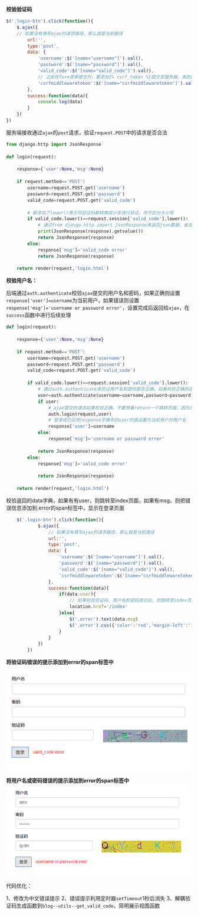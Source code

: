 **校验验证码**

```javascript
$('.login-btn').click(function(){
	$.ajax({
	// 如果没有填写ajax的请求路径，那么就是当前路径
	    url:'',
        type:'post',
        data: {
        	'username':$('[name="username"]').val(),
       	 	'password':$('[name="password"]').val(),
        	'valid_code':$('[name="valid_code"]').val(),
            // 之前在form表单提交时，要添加{% csrf_token %}提交至服务器，来防御伪造的放跨站请求，服务会验证csrf_token是否与服务器端的一致
        	'csrfmiddlewaretoken':$('[name="csrfmiddlewaretoken"]').val()
    	},
		success:function(data){
			console.log(data)
		}
	})
})
```



服务端接收通过`ajax`的`post`请求，验证`request.POST`中的请求是否合法

```python
from django.http import JsonResponse

def login(request):

    response={'user':None,'msg':None}

    if request.method=='POST':
        username=request.POST.get('username')
        password=request.POST.get('password')
        valid_code=request.POST.get('valid_code')
		
        # 都添加了lower()表示将验证码都转换成小写进行验证，将不区分大小写
        if valid_code.lower()==request.session['valid_code'].lower():
            # 通过from django.http import JsonResponse来返回json数据，省去了自己通过json.dumps(), json.loads()方法来序列化和反序列的操作，打印b'{"user": null, "msg": "valid_code error"}'，被序列化为bytes类型的字符串，且ajax在接收时也会变为json对象
            print(JsonResponse(response).getvalue())
            return JsonResponse(response)
        else:
            response['msg']='valid_code error'
            return JsonResponse(response)

    return render(request,'login.html')
```



**校验用户名：**

后端通过`auth.authenticate`校验`ajax`提交的用户名和密码，如果正确则设置`response['user']=username`为当前用户，如果错误则设置`response['msg']='username or password error'`，设置完成后返回给`ajax`，在`success`函数中进行后续处理

```python
def login(request):

    response={'user':None,'msg':None}

    if request.method=='POST':
        username=request.POST.get('username')
        password=request.POST.get('password')
        valid_code=request.POST.get('valid_code')

        if valid_code.lower()==request.session['valid_code'].lower():
            # 通过auth.authenticate来验证用户名和密码是否正确，如果校验正确则返回的对象为当前用户的用户名alex，如果错误则为None
            user=auth.authenticate(username=username,password=password)
            if user:
                # ajax提交的请求如果校验正确，不要想着return一个跳转页面，因为在ajax的success函数中接收的是一个data字典，如果校验正确，在ajax中通过location.href='/index'来跳转
                auth.login(request,user)
                # 登录成功后吧response字典中的user的值设置为当前用户的用户名
                response['user']=username
            else:
                response['msg']='username or password error'

            return JsonResponse(response)
        else:
            response['msg']='valid_code error'

            return JsonResponse(response)

    return render(request,'login.html')
```



校验返回的data字典，如果有有user，则跳转至index页面，如果有msg，则把错误信息添加到.error的span标签中，显示在登录页面

```javascript
	$('.login-btn').click(function(){
            $.ajax({
                // 如果没有填写ajax的请求路径，那么就是当前路径
                url:'',
                type:'post',
                data: {
                    'username':$('[name="username"]').val(),
                    'password':$('[name="password"]').val(),
                    'valid_code':$('[name="valid_code"]').val(),
                    'csrfmiddlewaretoken':$('[name="csrfmiddlewaretoken"]').val()
                },
                success:function(data){
                    if(data.user){
                        // 如果校验验证码、用户名和密码成功后，则跳转至index页面
                        location.href='/index'
                    }else{
                        $('.error').text(data.msg)
                        $('.error').css({'color':'red','margin-left':'10px'})
                    }
                }
            })
        })
```



**将验证码错误的提示添加到error的span标签中**

![1544087848580](.\image\1544087848580.png)





**将用户名或密码错误的提示添加到error的span标签中**![1544087930416](.\image\1544087930416.png)



代码优化：

1、修改为中文错误提示
2、错误提示利用定时器`setTimeout`1秒后消失
3、解耦验证码生成函数到`blog--utils--get_valid_code`，简明展示视图函数
